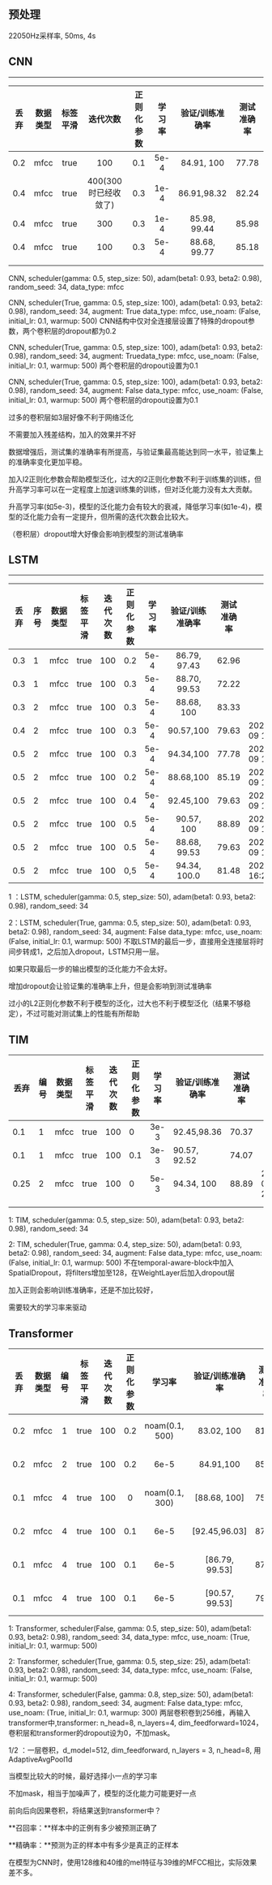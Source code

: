 ## 预处理
22050Hz采样率, 50ms, 4s

## CNN
****
| 丢弃 | 数据类型 | 标签平滑 |       迭代次数       | 正则化参数 | 学习率 | 验证/训练准确率 | 测试准确率 |
| :--: | :------: | :------: | :------------------: | :--------: | :----: | :-------------: | :--------: |
| 0.2  |   mfcc   |   true   |         100          |    0.1     |  5e-4  |   84.91,  100   |   77.78    |
| 0.4  |   mfcc   |   true   | 400(300时已经收敛了) |    0.3     |  1e-4  |   86.91,98.32   |   82.24    |
| 0.4  |   mfcc   |   true   |         300          |    0.3     |  1e-4  |  85.98, 99.44   |   85.98    |
| 0.4  |   mfcc   |   true   |         100          |    0.3     |  5e-4  |  88.68, 99.77   |   85.18    |
|      |          |          |                      |            |        |                 |            |
|      |          |          |                      |            |        |                 |            |

CNN, scheduler(gamma: 0.5, step_size: 50), adam(beta1: 0.93, beta2: 0.98), random_seed: 34, data_type: mfcc

CNN, scheduler(True, gamma: 0.5, step_size: 100), adam(beta1: 0.93, beta2: 0.98), random_seed: 34, augment: True data_type: mfcc, use_noam: (False, initial_lr: 0.1, warmup: 500) CNN结构中仅对全连接层设置了特殊的dropout参数，两个卷积层的dropout都为0.2

CNN, scheduler(True, gamma: 0.5, step_size: 100), adam(beta1: 0.93, beta2: 0.98), random_seed: 34, augment: Truedata_type: mfcc, use_noam: (False, initial_lr: 0.1, warmup: 500) 两个卷积层的dropout设置为0.1

CNN, scheduler(True, gamma: 0.5, step_size: 100), adam(beta1: 0.93, beta2: 0.98), random_seed: 34, augment: False data_type: mfcc, use_noam: (False, initial_lr: 0.1, warmup: 500) 两个卷积层的dropout设置为0.1

过多的卷积层如3层好像不利于网络泛化

不需要加入残差结构，加入的效果并不好

数据增强后，测试集的准确率有所提高，与验证集最高能达到同一水平，验证集上的准确率变化更加平稳。

加入l2正则化参数会帮助模型泛化，过大的l2正则化参数不利于训练集的训练，但升高学习率可以在一定程度上加速训练集的训练，但对泛化能力没有太大贡献。

升高学习率(如5e-3)，模型的泛化能力会有较大的衰减，降低学习率(如1e-4)，模型的泛化能力会有一定提升，但所需的迭代次数会比较大。

（卷积层）dropout增大好像会影响到模型的测试准确率

## LSTM

****

| 丢弃 | 序号 | 数据类型 | 标签平滑 | 迭代次数 | 正则化参数 | 学习率 | 验证/训练准确率 | 测试准确率 | 日期                |
| :--: | ---- | :------: | :------: | :------: | :--------: | :----: | :-------------: | :--------: | ------------------- |
| 0.3  | 1    |   mfcc   |   true   |   100    |    0.2     |  5e-4  |  86.79, 97.43   |   62.96    |                     |
| 0.3  | 1    |   mfcc   |   true   |   100    |    0.3     |  5e-4  |  88.70, 99.53   |   72.22    |                     |
| 0.3  | 2    |   mfcc   |   true   |   100    |    0.3     |  5e-4  |   88.68, 100    |   83.33    |                     |
| 0.4  | 2    |   mfcc   |   true   |   100    |    0.3     |  5e-4  |    90.57,100    |   79.63    | 2023-03-09 15:40:31 |
| 0.5  | 2    |   mfcc   |   true   |   100    |    0.3     |  5e-4  |    94.34,100    |   77.78    | 2023-03-09 15:42:19 |
| 0.5  | 2    |   mfcc   |   true   |   100    |    0.2     |  5e-4  |    88.68,100    |   85.19    | 2023-03-09 16:08:46 |
| 0.5  | 2    |   mfcc   |   true   |   100    |    0.4     |  5e-4  |    92.45,100    |   79.63    | 2023-03-09 16:11:49 |
| 0.5  | 2    |   mfcc   |   true   |   100    |    0.5     |  5e-4  |   90.57, 100    |   88.89    | 2023-03-09 16:13:14 |
| 0.5  | 2    |   mfcc   |   true   |   100    |    0.5     |  5e-4  |  88.68, 99.53   |   79.63    | 2023-03-09 16:19:13 |
| 0.5  | 2    |   mfcc   |   true   |   100    |    0,5     |  5e-4  |  94.34, 100.0   |   81.48    | 2023_03_09 16:24:37 |

1 ：LSTM, scheduler(gamma: 0.5, step_size: 50), adam(beta1: 0.93, beta2: 0.98), random_seed: 34

2：LSTM, scheduler(True, gamma: 0.5, step_size: 50), adam(beta1: 0.93, beta2: 0.98), random_seed: 34, augment: False data_type: mfcc, use_noam: (False, initial_lr: 0.1, warmup: 500) 不取LSTM的最后一步，直接用全连接层将时间步转成1，之后加入dropout，LSTM只用一层。

如果只取最后一步的输出模型的泛化能力不会太好。

增加dropout会让验证集的准确率上升，但是会影响到测试准确率

过小的L2正则化参数不利于模型的泛化，过大也不利于模型泛化（结果不够稳定），不过可能对测试集上的性能有所帮助

## TIM

| 丢弃 | 编号 | 数据类型 | 标签平滑 | 迭代次数 | 正则化参数 | 学习率 | 验证/训练准确率 | 测试准确率 | 日期                |
| ---- | ---- | -------- | -------- | -------- | ---------- | :----: | --------------- | ---------- | ------------------- |
| 0.1  | 1    | mfcc     | true     | 100      | 0          |  3e-3  | 92.45,98.36     | 70.37      |                     |
| 0.1  | 1    | mfcc     | true     | 100      | 0.1        |  3e-3  | 90.57, 92.52    | 74.07      |                     |
| 0.25 | 2    | mfcc     | true     | 100      | 0          |  5e-3  | 94.34, 100      | 88.89      | 2023-03-09 20:33:51 |
|      |      |          |          |          |            |        |                 |            |                     |
|      |      |          |          |          |            |        |                 |            |                     |

1: TIM, scheduler(gamma: 0.5, step_size: 50), adam(beta1: 0.93, beta2: 0.98), random_seed: 34

2: TIM, scheduler(True, gamma: 0.4, step_size: 50), adam(beta1: 0.93, beta2: 0.98), random_seed: 34, augment: False data_type: mfcc, use_noam: (False, initial_lr: 0.1, warmup: 500) 不在temporal-aware-block中加入SpatialDropout，将filters增加至128，在WeightLayer后加入dropout层

加入正则会影响训练准确率，还是不加比较好，

需要较大的学习率来驱动

## Transformer

| 丢弃 | 数据类型 | 编号 | 标签平滑 | 迭代次数 | 正则化参数 |     学习率     | 验证/训练准确率 | 测试准确率 |        日期         |
| :--: | :------: | :--: | :------: | :------: | :--------: | :------------: | :-------------: | :--------: | :-----------------: |
| 0.2  |   mfcc   |  1   |   true   |   100    |    0.2     | noam(0.1, 500) |   83.02, 100    |   81.48    | 2023-03-08 10:07:51 |
| 0.2  |   mfcc   |  2   |   true   |   100    |    0.2     |      6e-5      |    84.91,100    |   85.19    | 2023-03-08 10:31:44 |
| 0.1  |   mfcc   |  4   |   true   |   100    |     0      | noam(0.1, 300) |  [88.68, 100]   |   75.93    | 2023-03-10 13:10:34 |
| 0.2  |   mfcc   |  4   |   true   |   100    |    0.1     |      6e-5      |  [92.45,96.03]  |   87.04    | 2023-03-10 13:42:52 |
| 0.1  |   mfcc   |  4   |   true   |   100    |    0.1     |      6e-5      | [86.79, 99.53]  |   87.04    | 2023-03-10 13:24:51 |
| 0.1  |   mfcc   |  4   |   true   |   100    |    0.1     |      6e-5      | [90.57, 99.53]  |   79.63    | 2023-03-10 15:28:33 |

1: Transformer, scheduler(False, gamma: 0.5, step_size: 50), adam(beta1: 0.93, beta2: 0.98), random_seed: 34, data_type: mfcc, use_noam: (True, initial_lr: 0.1, warmup: 500)

2: Transformer, scheduler(True, gamma: 0.5, step_size: 25), adam(beta1: 0.93, beta2: 0.98), random_seed: 34, data_type: mfcc, use_noam: (False, initial_lr: 0.1, warmup: 500)

4: Transformer, scheduler(False, gamma: 0.8, step_size: 50), adam(beta1: 0.93, beta2: 0.98), random_seed: 34, augment: False data_type: mfcc, use_noam: (True, initial_lr: 0.1, warmup: 300) 两层卷积卷到256维，再输入transformer中,transformer: n_head=8, n_layers=4, dim_feedforward=1024，卷积层和transformer的dropout设为0，不加mask。

1/2 ：一层卷积，d_model=512, dim_feedforward, n_layers = 3, n_head=8, 用AdaptiveAvgPool1d

当模型比较大的时候，最好选择小一点的学习率

不加mask，相当于加噪声了，模型的泛化能力可能更好一点



前向后向因果卷积，将结果送到transformer中？

**召回率：**样本中的正例有多少被预测正确了

**精确率：**预测为正的样本中有多少是真正的正样本



在模型为CNN时，使用128维和40维的mel特征与39维的MFCC相比，实际效果差不多。